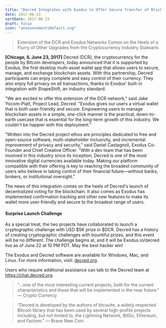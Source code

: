 ```yaml
---
title: "Decred Integrates with Exodus to Offer Secure Transfer of Blockchain Assets"
date: 2017-06-23
sortDate: 2017-06-23
draft: false
icon: "announcementsDefault.svg"
---
```


> Extension of the DCR and Exodus Networks Comes on the Heels of a Flurry of Other Upgrades from the Cryptocurrency Industry Stalwarts

**[Chicago, IL June 23, 2017]** Decred (DCR), the cryptocurrency for the people by Bitcoin developers, today announced that it is supported by Exodus, the first desktop multi-asset wallet app that allows users to secure, manage, and exchange blockchain assets. With this partnership, Decred participants can enjoy complete and easy control of their currency. They also enjoy full privacy on all transactions, thanks to Exodus' built-in integration with ShapeShift, an industry standard.

"We are excited to offer this extension of the DCR network," said Jake Yocom-Piatt, Project Lead, Decred. "Exodus gives our users a virtual wallet that is both user-friendly and secure. Empowering users to manage blockchain assets in a simple, one-click manner is the practical, down-to-earth usecase that is essential for the long-term growth of this industry. We couldn't be happier with this deployment."

“Written into the Decred project ethos are principles dedicated to free and open-source software, multi-stakeholder inclusivity, and incremental improvement of privacy and security," said Daniel Castagnoli, Exodus Co-Founder and Chief Creative Officer. "With a dev team that has been involved in this industry since its inception, Decred is one of the most innovative digital currencies available today. Making our platform compatible with their offering is key to reaching the broadest community of users who believe in taking control of their financial future—without banks, brokers, or institutional oversight."

The news of this integration comes on the heels of Decred's launch of decentralized voting for the blockchain. It also comes as Exodus has implemented confirmation tracking and other new features to make its wallet more user-friendly and secure to the broadest range of users.

#### Surprise Launch Challenge

As a special treat, the two projects have collaborated to launch a cryptographic challenge with USD $5K prize in $DCR. Decred has a history of creating cryptographic challenges with bountiful prizes, and this event will be no different. The challenge begins at, and it will be Exodus.io/decred live as of June 22 at 10 PM PDT. May the best hacker win!

The Exodus and Decred software are available for Windows, Mac, and Linux. For more information, visit: [decred.org](https://decred.org).

Users who require additional assistance can talk to the Decred team at <https://chat.decred.org>.

> "...one of the most interesting current projects, both for the current characteristics and those that will be implemented in the near future." — Crypto Currency

> “Decred is developed by the authors of btcsuite, a widely respected Bitcoin library that has been used by several high-profile projects including, but not limited to, the Lightning Network, BitGo, Ethereum, and Factom." — Brave New Coin
